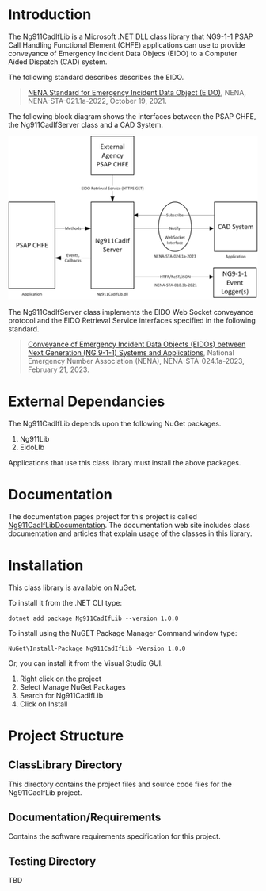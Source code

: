 # Introduction
The Ng911CadIfLib is a Microsoft .NET DLL class library that NG9-1-1 PSAP Call Handling Functional Element (CHFE) applications can use to provide conveyance of Emergency Incident Data Objecs (EIDO) to a Computer Aided Dispatch (CAD) system.

The following standard describes describes the EIDO.

>[NENA Standard for Emergency Incident Data Object (EIDO)](https://cdn.ymaws.com/www.nena.org/resource/resmgr/standards/nena-sta-021.1a_eido_json_20.pdf), NENA, NENA-STA-021.1a-2022, October 19, 2021.

The following block diagram shows the interfaces between the PSAP CHFE, the Ng911CadIfServer class and a CAD System.

![NG911CadIfLib Block Diagram](CadIfBlockDiagram.jpg)

The Ng911CadIfServer class implements the EIDO Web Socket conveyance protocol and the EIDO Retrieval Service interfaces specified in the following standard.

>[Conveyance of Emergency Incident Data Objects (EIDOs) between Next Generation (NG 9-1-1) Systems and Applications](https://cdn.ymaws.com/www.nena.org/resource/resmgr/standards/nena-sta-024.1a-2023_eidocon.pdf), National Emergency Number Association (NENA), NENA-STA-024.1a-2023, February 21, 2023.

# External Dependancies
The Ng911CadIfLib depends upon the following NuGet packages.
1. Ng911Lib
2. EidoLIb

Applications that use this class library must install the above packages.

# Documentation
The documentation pages project for this project is called [Ng911CadIfLibDocumentation](https://phrsite.github.io/Ng911CadIfLibDocumentation). The documentation web site includes class documentation and articles that explain usage of the classes in this library.

# Installation
This class library is available on NuGet.

To install it from the .NET CLI type:

```
dotnet add package Ng911CadIfLib --version 1.0.0
```

To install using the NuGET Package Manager Command window type:

```
NuGet\Install-Package Ng911CadIfLib -Version 1.0.0
```
Or, you can install it from the Visual Studio GUI.

1. Right click on the project
2. Select Manage NuGet Packages
3. Search for Ng911CadIfLib
4. Click on Install

# Project Structure

## ClassLibrary Directory
This directory contains the project files and source code files for the Ng911CadIfLib project.

## Documentation/Requirements
Contains the software requirements specification for this project.

## Testing Directory
TBD






